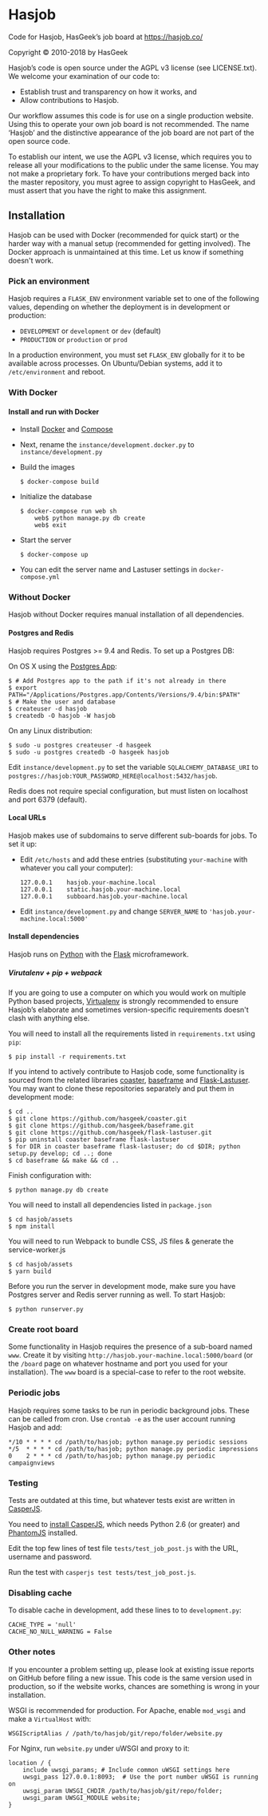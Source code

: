 Hasjob
======

Code for Hasjob, HasGeek’s job board at https://hasjob.co/

Copyright © 2010-2018 by HasGeek

Hasjob’s code is open source under the AGPL v3 license (see LICENSE.txt). We welcome your examination of our code to:

* Establish trust and transparency on how it works, and
* Allow contributions to Hasjob.

Our workflow assumes this code is for use on a single production website. Using this to operate your own job board is not recommended. The name ‘Hasjob’ and the distinctive appearance of the job board are not part of the open source code.

To establish our intent, we use the AGPL v3 license, which requires you to release all your modifications to the public under the same license. You may not make a proprietary fork. To have your contributions merged back into the master repository, you must agree to assign copyright to HasGeek, and must assert that you have the right to make this assignment.

## Installation

Hasjob can be used with Docker (recommended for quick start) or the harder way with a manual setup (recommended for getting involved). The Docker approach is unmaintained at this time. Let us know if something doesn't work.

### Pick an environment

Hasjob requires a `FLASK_ENV` environment variable set to one of the following values, depending on whether the deployment is in development or production:

* `DEVELOPMENT` or `development` or `dev` (default)
* `PRODUCTION` or `production` or `prod`

In a production environment, you must set `FLASK_ENV` globally for it to be available across processes. On Ubuntu/Debian systems, add it to `/etc/environment` and reboot.

### With Docker

#### Install and run with Docker

* Install [Docker](https://docs.docker.com/installation/) and [Compose](https://docs.docker.com/compose/install/)

* Next, rename the `instance/development.docker.py` to `instance/development.py`

* Build the images

    ```
    $ docker-compose build
    ```

* Initialize the database

    ```
    $ docker-compose run web sh
        web$ python manage.py db create
        web$ exit
    ```

* Start the server

    ```
    $ docker-compose up
    ```

* You can edit the server name and Lastuser settings in `docker-compose.yml`

### Without Docker

Hasjob without Docker requires manual installation of all dependencies.

#### Postgres and Redis

Hasjob requires Postgres >= 9.4 and Redis. To set up a Postgres DB:

On OS X using the [Postgres App](http://postgresapp.com):

    $ # Add Postgres app to the path if it's not already in there
    $ export PATH="/Applications/Postgres.app/Contents/Versions/9.4/bin:$PATH"
    $ # Make the user and database
    $ createuser -d hasjob
    $ createdb -O hasjob -W hasjob

On any Linux distribution:

    $ sudo -u postgres createuser -d hasgeek
    $ sudo -u postgres createdb -O hasgeek hasjob

Edit `instance/development.py` to set the variable `SQLALCHEMY_DATABASE_URI` to `postgres://hasjob:YOUR_PASSWORD_HERE@localhost:5432/hasjob`.

Redis does not require special configuration, but must listen on localhost and port 6379 (default).

#### Local URLs

Hasjob makes use of subdomains to serve different sub-boards for jobs. To set it up:

* Edit `/etc/hosts` and add these entries (substituting `your-machine` with whatever you call your computer):

    ```
    127.0.0.1    hasjob.your-machine.local
    127.0.0.1    static.hasjob.your-machine.local
    127.0.0.1    subboard.hasjob.your-machine.local
    ```

* Edit `instance/development.py` and change `SERVER_NAME` to `'hasjob.your-machine.local:5000'`

#### Install dependencies

Hasjob runs on [Python](https://www.python.org) with the [Flask](http://flask.pocoo.org/) microframework.

##### Virutalenv + pip + webpack

If you are going to use a computer on which you would work on multiple Python based projects, [Virtualenv](docs.python-guide.org/en/latest/dev/virtualenvs/) is strongly recommended to ensure Hasjob’s elaborate and sometimes version-specific requirements doesn't clash with anything else.

You will need to install all the requirements listed in `requirements.txt` using `pip`:

    $ pip install -r requirements.txt

If you intend to actively contribute to Hasjob code, some functionality is sourced from the related libraries [coaster](https://github.com/hasgeek/coaster), [baseframe](https://github.com/hasgeek/baseframe) and [Flask-Lastuser](https://github.com/hasgeek/flask-lastuser). You may want to clone these repositories separately and put them in development mode:

    $ cd ..
    $ git clone https://github.com/hasgeek/coaster.git
    $ git clone https://github.com/hasgeek/baseframe.git
    $ git clone https://github.com/hasgeek/flask-lastuser.git
    $ pip uninstall coaster baseframe flask-lastuser
    $ for DIR in coaster baseframe flask-lastuser; do cd $DIR; python setup.py develop; cd ..; done
    $ cd baseframe && make && cd ..

Finish configuration with:

    $ python manage.py db create

You will need to install all dependencies listed in `package.json`
     
    $ cd hasjob/assets
    $ npm install

You will need to run Webpack to bundle CSS, JS files & generate the service-worker.js

    $ cd hasjob/assets
    $ yarn build

Before you run the server in development mode, make sure you have Postgres server and Redis server running as well. To start Hasjob:

    $ python runserver.py

### Create root board

Some functionality in Hasjob requires the presence of a sub-board named `www`. Create it by visiting `http://hasjob.your-machine.local:5000/board` (or the `/board` page on whatever hostname and port you used for your installation). The `www` board is a special-case to refer to the root website.

### Periodic jobs

Hasjob requires some tasks to be run in periodic background jobs. These can be called from cron. Use `crontab -e` as the user account running Hasjob and add:

    */10 * * * * cd /path/to/hasjob; python manage.py periodic sessions
    */5  * * * * cd /path/to/hasjob; python manage.py periodic impressions
    0    2 * * * cd /path/to/hasjob; python manage.py periodic campaignviews

### Testing

Tests are outdated at this time, but whatever tests exist are written in [CasperJS](http://casperjs.org/).

You need to [install CasperJS](http://docs.casperjs.org/en/latest/installation.html), which needs Python 2.6 (or greater) and [PhantomJS](http://phantomjs.org/) installed.

Edit the top few lines of test file `tests/test_job_post.js` with the URL, username and password.

Run the test with `casperjs test tests/test_job_post.js`.

### Disabling cache

To disable cache in development, add these lines to to `development.py`:

    CACHE_TYPE = 'null'
    CACHE_NO_NULL_WARNING = False

### Other notes

If you encounter a problem setting up, please look at existing issue reports on GitHub before filing a new issue. This code is the same version used in production, so if the website works, chances are something is wrong in your installation.

WSGI is recommended for production. For Apache, enable `mod_wsgi` and make a `VirtualHost` with:

    WSGIScriptAlias / /path/to/hasjob/git/repo/folder/website.py

For Nginx, run `website.py` under uWSGI and proxy to it:

    location / {
        include uwsgi_params; # Include common uWSGI settings here
        uwsgi_pass 127.0.0.1:8093;  # Use the port number uWSGI is running on
        uwsgi_param UWSGI_CHDIR /path/to/hasjob/git/repo/folder;
        uwsgi_param UWSGI_MODULE website;
    }
